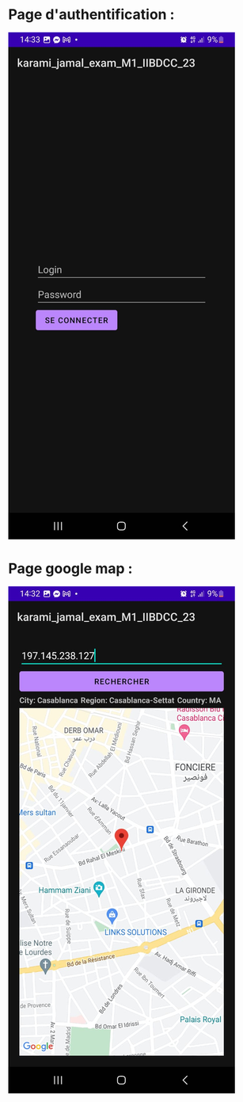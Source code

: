 # Page d'authentification :
!["screenGeo.jpeg"](screenAuth.jpeg)

# Page google map :
!["screenGeo.jpeg"](screenGeo.jpeg)

